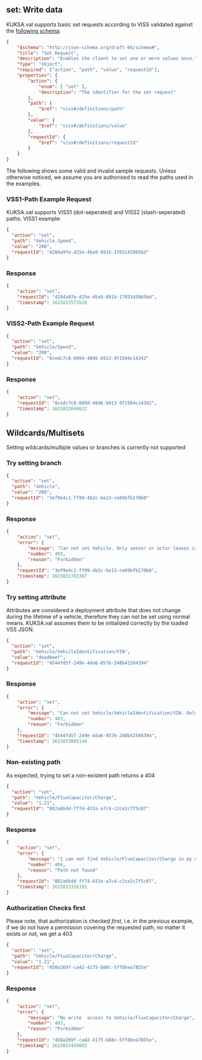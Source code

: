 ## set: Write data

KUKSA.val supports basic set requests according to VISS validated against the [following schema](https://github.com/eclipse/kuksa.val/blob/master/include/VSSRequestJsonSchema.hpp#L48-L71):


```json
{
    "$schema": "http://json-schema.org/draft-04/schema#",
    "title": "Set Request",
    "description": "Enables the client to set one or more values once.",
    "type": "object",
    "required": ["action", "path", "value", "requestId"],
    "properties": {
        "action": {
            "enum": [ "set" ],
            "description": "The identifier for the set request"
        },
        "path": {
            "$ref": "viss#/definitions/path"
        },
        "value": {
            "$ref": "viss#/definitions/value"
        },
        "requestId": {
            "$ref": "viss#/definitions/requestId"
        }
    }
}
```

The following shows some valid and invalid sample requests. Unless otherwise noticed, we assume you are authorised to read the paths used in the examples.

### VSS1-Path Example Request

KUKSA.val supports VISS1 (dot-seperated) and VISS2 (slash-seperated) paths. VISS1 example:

```json 
{
  "action": "set",
  "path": "Vehicle.Speed",
  "value": "200",
  "requestId": "4204a97e-d25e-4ba9-891b-1703145865bd"
}
```

### Response

```json
{
    "action": "set", 
    "requestId": "4204a97e-d25e-4ba9-891b-1703145865bd", 
    "timestamp": 1615832573528
}
```

### VISS2-Path Example Request

```json
{
  "action": "set",
  "path": "Vehicle/Speed",
  "value": "200",
  "requestId": "8cedc7c8-089d-48d6-b913-9f1504c14342"
}
```

### Response

```json
{
    "action": "set", 
    "requestId": "8cedc7c8-089d-48d6-b913-9f1504c14342", 
    "timestamp": 1615832646622
}
```

## Wildcards/Multisets

Setting wildcards/multiple values or branches is currently not supported

### Try setting branch

```json
{
  "action": "set",
  "path": "Vehicle",
  "value": "200",
  "requestId": "3ef9e4c1-ff99-4b2c-be13-ce69bfb170b0"
}
```

### Response
 
```json
{
    "action": "set", 
    "error": {
        "message": "Can not set Vehicle. Only sensor or actor leaves can be set.", 
        "number": 403, 
        "reason": "Forbidden"
    }, 
    "requestId": "3ef9e4c1-ff99-4b2c-be13-ce69bfb170b0", 
    "timestamp": 1615832783387
}
```

### Try setting attribute
Attributes are considered a deployment attribute that does not change during the lifetime of a vehicle, therefore they can not be set using normal means. KUKSA.val assumes them to be initialized correctly by the loaded VSS JSON.

```json
{
  "action": "set",
  "path": "Vehicle/VehicleIdentification/VIN",
  "value": "deadbeef",
  "requestId": "4544fd5f-249e-4da6-8576-248b42504394"
}
```

### Response

```json
{
    "action": "set", 
    "error": {
        "message": "Can not set Vehicle/VehicleIdentification/VIN. Only sensor or actor leaves can be set.", 
        "number": 403, 
        "reason": "Forbidden"
    }, 
    "requestId": "4544fd5f-249e-4da6-8576-248b42504394", 
    "timestamp": 1615833005144
}

```

### Non-existing path
As expected, trying to set a non-existent path returns a 404

```json
{
  "action": "set",
  "path": "Vehicle/FluxCapacitor/Charge",
  "value": "1.21",
  "requestId": "882a6bdd-ff74-433a-a7c4-c2ce2c7f5c07"
}
```

### Response

```json
{
    "action": "set", 
    "error": {
        "message": "I can not find Vehicle/FluxCapacitor/Charge in my db", 
        "number": 404, 
        "reason": "Path not found"
    }, 
    "requestId": "882a6bdd-ff74-433a-a7c4-c2ce2c7f5c07", 
    "timestamp": 1615833326191
}
```

### Authorization Checks first
Please note, that authorization is checked *first*, i.e. in the previous example, if we do not have a permission covering the requested path, no matter it exists or not, we get a 403

```json
{
  "action": "set",
  "path": "Vehicle/FluxCapacitor/Charge",
  "value": "1.21",
  "requestId": "458a269f-ca42-4175-b88c-5ff8bea7855e"
}
```

### Response

```json
{
    "action": "set", 
    "error": {
        "message": "No write  access to Vehicle/FluxCapacitor/Charge", 
        "number": 403, 
        "reason": "Forbidden"
    }, 
    "requestId": "458a269f-ca42-4175-b88c-5ff8bea7855e", 
    "timestamp": 1615833458803
}
```

